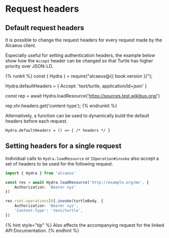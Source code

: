 # Request headers

## Default request headers

It is possible to change the request headers for every request made by the Alcaeus
client.

Especially useful for setting authentication headers, the example below show
how the `Accept` header can be changed so that Turtle has higher priority over
JSON-LD.

{% runkit %}
const { Hydra } = require("alcaeus@{{ book.version }}");

Hydra.defaultHeaders = {
  Accept: 'text/turtle, application/ld+json'
}

const rep = await Hydra.loadResource('https://sources.test.wikibus.org/')

rep.xhr.headers.get('content-type');
{% endrunkit %}

Alternatively, a function can be used to dynamically build the default headers
before each request.

`Hydra.defaultHeaders = () => { /* headers */ }`

## Setting headers for a single request

Individual calls to `Hydra.loadResource` or `IOperation#invoke` also accept a
set of headers to be used for the following request.

```typescript
import { Hydra } from 'alcaeus'

const res = await Hydra.loadResource('http://example.org/me', {
    Authorization: 'Bearer xyz'
})

res.root.operations[0].invoke(turtleBody, {
    Authorization: 'Bearer xyz',
    'Content-Type': 'text/turtle',
})
```

{% hint style="tip" %}
Also affects the accompanying request for the linked API Documentation.
{% endhint %}
